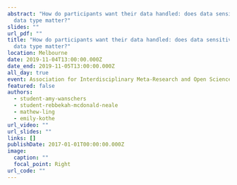 ```yaml
---
abstract: "How do participants want their data handled: does data sensitivity or
  data type matter?"
slides: ""
url_pdf: ""
title: "How do participants want their data handled: does data sensitivity or
  data type matter?"
location: Melbourne
date: 2019-11-04T13:00:00.000Z
date_end: 2019-11-05T13:00:00.000Z
all_day: true
event: Association for Interdisciplinary Meta-Research and Open Science
featured: false
authors:
  - student-amy-wanschers
  - student-rebbekah-mcdonald-neale
  - mathew-ling
  - emily-kothe
url_video: ""
url_slides: ""
links: []
publishDate: 2017-01-01T00:00:00.000Z
image:
  caption: ""
  focal_point: Right
url_code: ""
---
```

